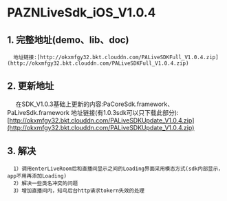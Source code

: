 # PAZNLiveSdk_iOS_V1.0.4
## 1. 完整地址(demo、lib、doc) 
      地址链接:[http://okxmfgy32.bkt.clouddn.com/PALiveSDKFull_V1.0.4.zip](http://okxmfgy32.bkt.clouddn.com/PALiveSDKFull_V1.0.4.zip)
## 2. 更新地址
      在SDK_V1.0.3基础上更新的内容:PaCoreSdk.framework、PaLiveSdk.framework 
      地址链接(有1.0.3sdk可以只下载此部分):[http://okxmfgy32.bkt.clouddn.com/PALiveSDKUpdate_V1.0.4.zip](http://okxmfgy32.bkt.clouddn.com/PALiveSDKUpdate_V1.0.4.zip)
## 3. 解决
      1）调用enterLiveRoom后和直播间显示之间的Loading界面采用模态方式(sdk内部显示，app不用再添加Loading)
      2）解决一些类名冲突的问题
      3）增加直播间内，知鸟后台http请求tokern失效的处理
